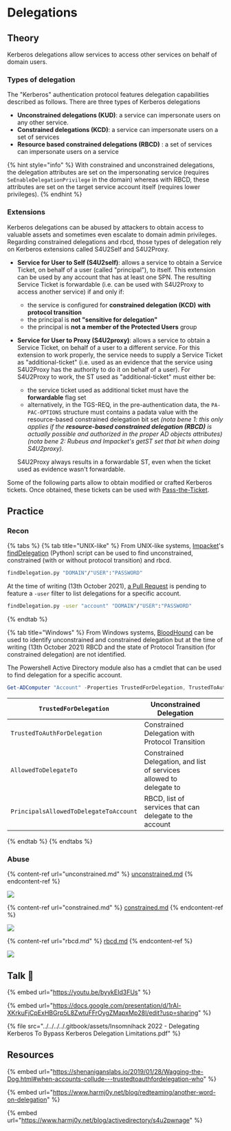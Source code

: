 # Delegations

## Theory

Kerberos delegations allow services to access other services on behalf of domain users.

### Types of delegation

The "Kerberos" authentication protocol features delegation capabilities described as follows. There are three types of Kerberos delegations

* **Unconstrained delegations (KUD)**: a service can impersonate users on any other service.
* **Constrained delegations (KCD)**: a service can impersonate users on a set of services
* **Resource based constrained delegations (RBCD)** : a set of services can impersonate users on a service

{% hint style="info" %}
With constrained and unconstrained delegations, the delegation attributes are set on the impersonating service (requires `SeEnableDelegationPrivilege` in the domain) whereas with RBCD, these attributes are set on the target service account itself (requires lower privileges).
{% endhint %}

### Extensions

Kerberos delegations can be abused by attackers to obtain access to valuable assets and sometimes even escalate to domain admin privileges. Regarding constrained delegations and rbcd, those types of delegation rely on Kerberos extensions called S4U2Self and S4U2Proxy.

* **Service for User to Self (S4U2self)**: allows a service to obtain a Service Ticket, on behalf of a user (called "principal"), to itself. This extension can be used by any account that has at least one SPN. The resulting Service Ticket is forwardable (i.e. can be used with S4U2Proxy to access another service) if and only if:
  * the service is configured for **constrained delegation (KCD)** **with protocol transition**
  * the principal is **not "sensitive for delegation"**
  * the principal is **not a member of the Protected Users** group
*   **Service for User to Proxy (S4U2proxy)**: allows a service to obtain a Service Ticket, on behalf of a user to a different service. For this extension to work properly, the service needs to supply a Service Ticket as "additional-ticket" (i.e. used as an evidence that the service using S4U2Proxy has the authority to do it on behalf of a user). For S4U2Proxy to work, the ST used as "additional-ticket" must either be:

    * the service ticket used as additional ticket must have the **forwardable** flag set
    * alternatively, in the TGS-REQ, in the pre-authentication data, the `PA-PAC-OPTIONS` structure must contains a padata value with the resource-based constrained delegation bit set _(nota bene 1: this only applies if the **resource-based constrained delegation (RBCD)** is actually possible and authorized in the proper AD objects attributes) (nota bene 2: Rubeus and Impacket's getST set that bit when doing S4U2proxy)._

    S4U2Proxy always results in a forwardable ST, even when the ticket used as evidence wasn't forwardable.

Some of the following parts allow to obtain modified or crafted Kerberos tickets. Once obtained, these tickets can be used with [Pass-the-Ticket](../ptt.md).

## Practice

### Recon

{% tabs %}
{% tab title="UNIX-like" %}
From UNIX-like systems, [Impacket](https://github.com/SecureAuthCorp/impacket)'s [findDelegation](https://github.com/SecureAuthCorp/impacket/blob/master/examples/findDelegation.py) (Python) script can be used to find unconstrained, constrained (with or without protocol transition) and rbcd.

```bash
findDelegation.py "DOMAIN"/"USER":"PASSWORD"
```

At the time of writing (13th October 2021), [a Pull Request](https://github.com/SecureAuthCorp/impacket/pull/1184) is pending to feature a `-user` filter to list delegations for a specific account.

```bash
findDelegation.py -user "account" "DOMAIN"/"USER":"PASSWORD"
```
{% endtab %}

{% tab title="Windows" %}
From Windows systems, [BloodHound](../../../recon/bloodhound.md) can be used to identify unconstrained and constrained delegation but at the time of writing (13th October 2021) RBCD and the state of Protocol Transition (for constrained delegation) are not identified.

The Powershell Active Directory module also has a cmdlet that can be used to find delegation for a specific account.

```powershell
Get-ADComputer "Account" -Properties TrustedForDelegation, TrustedToAuthForDelegation,msDS-AllowedToDelegateTo,PrincipalsAllowedToDelegateToAccount
```

| `TrustedForDelegation`                 | Unconstrained Delegation                                            |   |   |
| -------------------------------------- | ------------------------------------------------------------------- | - | - |
| `TrustedToAuthForDelegation`           | Constrained Delegation with Protocol Transition                     |   |   |
| `AllowedToDelegateTo`                  | Constrained Delegation, and list of services allowed to delegate to |   |   |
| `PrincipalsAllowedToDelegateToAccount` | RBCD, list of services that can delegate to the account             |   |   |
{% endtab %}
{% endtabs %}

### Abuse

{% content-ref url="unconstrained.md" %}
[unconstrained.md](unconstrained.md)
{% endcontent-ref %}

![](../../../../.gitbook/assets/Kerberos\_delegations-unconstrained.drawio.png)

{% content-ref url="constrained.md" %}
[constrained.md](constrained.md)
{% endcontent-ref %}

![](../../../../.gitbook/assets/Kerberos\_delegations-constrained.png)

{% content-ref url="rbcd.md" %}
[rbcd.md](rbcd.md)
{% endcontent-ref %}

![](../../../../.gitbook/assets/Kerberos\_delegations-rbcd.png)

## Talk :microphone:

{% embed url="https://youtu.be/byykEId3FUs" %}

{% embed url="https://docs.google.com/presentation/d/1rAl-XKrkuFjCpExHBGrp5L8ZwtuFFrOygZMapxMp28I/edit?usp=sharing" %}

{% file src="../../../../.gitbook/assets/Insomnihack 2022 - Delegating Kerberos To Bypass Kerberos Delegation Limitations.pdf" %}

## Resources

{% embed url="https://shenaniganslabs.io/2019/01/28/Wagging-the-Dog.html#when-accounts-collude---trustedtoauthfordelegation-who" %}

{% embed url="https://www.harmj0y.net/blog/redteaming/another-word-on-delegation" %}

{% embed url="https://www.harmj0y.net/blog/activedirectory/s4u2pwnage" %}
